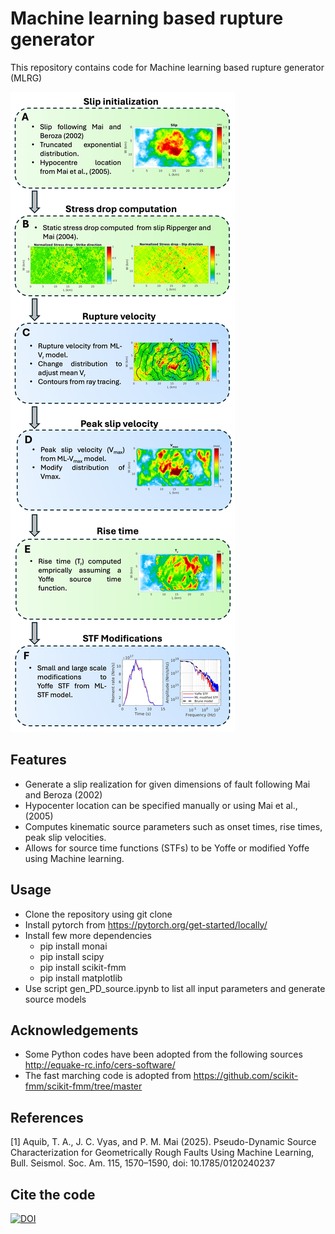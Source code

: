 # Machine learning based rupture generator

This repository contains code for Machine learning based rupture generator (MLRG)

![Alt Text](Methodology.jpg)

## Features
- Generate a slip realization for given dimensions of fault following Mai and Beroza (2002)
- Hypocenter location can be specified manually or using Mai et al., (2005)
- Computes kinematic source parameters such as onset times, rise times, peak slip velocities.
- Allows for source time functions (STFs) to be Yoffe or modified Yoffe using Machine learning.

## Usage
- Clone the repository using git clone
- Install pytorch from https://pytorch.org/get-started/locally/
- Install few more dependencies
	- pip install monai
	- pip install scipy
	- pip install scikit-fmm
	- pip install matplotlib
- Use script gen_PD_source.ipynb to list all input parameters and generate source models

## Acknowledgements

- Some Python codes have been adopted from the following sources http://equake-rc.info/cers-software/
- The fast marching code is adopted from https://github.com/scikit-fmm/scikit-fmm/tree/master

## References

[1] Aquib, T. A., J. C. Vyas, and P. M. Mai (2025). Pseudo-Dynamic Source Characterization for Geometrically Rough Faults Using Machine Learning, Bull. Seismol. Soc. Am. 115, 1570–1590, doi: 10.1785/0120240237

## Cite the code
[![DOI](https://zenodo.org/badge/919073782.svg)](https://doi.org/10.5281/zenodo.14697943)
